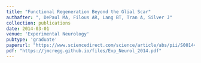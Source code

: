 ```yaml
---
title: "Functional Regeneration Beyond the Glial Scar"
authafter: ", DePaul MA, Filous AR, Lang BT, Tran A, Silver J"
collection: publications
date: 2014-03-01
venue: 'Experimental Neurology'
pubtype: 'graduate'
paperurl: "https://www.sciencedirect.com/science/article/abs/pii/S0014488614000132?via%3Dihub"
pdf: "https://jmcregg.github.io/files/Exp_Neurol_2014.pdf"
---
```

